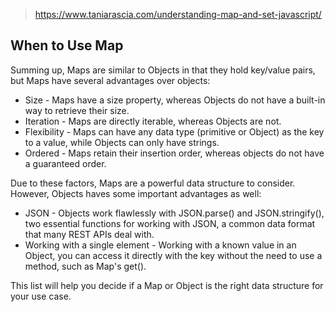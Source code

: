 
> https://www.taniarascia.com/understanding-map-and-set-javascript/

## When to Use Map

Summing up, Maps are similar to Objects in that they hold key/value pairs, but Maps have several advantages over objects:

- Size - Maps have a size property, whereas Objects do not have a built-in way to retrieve their size.
- Iteration - Maps are directly iterable, whereas Objects are not.
- Flexibility - Maps can have any data type (primitive or Object) as the key to a value, while Objects can only have strings.
- Ordered - Maps retain their insertion order, whereas objects do not have a guaranteed order.

Due to these factors, Maps are a powerful data structure to consider. However, Objects haves some important advantages as well:

- JSON - Objects work flawlessly with JSON.parse() and JSON.stringify(), two essential functions for working with JSON, a common data format that many REST APIs deal with.
- Working with a single element - Working with a known value in an Object, you can access it directly with the key without the need to use a method, such as Map's get().

This list will help you decide if a Map or Object is the right data structure for your use case.
